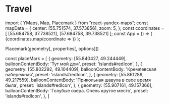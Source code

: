 # Travel


import { YMaps, Map, Placemark } from “react-yandex-maps”;
const mapData = {
  center: [55.751574, 37.573856],
  zoom: 5,
};
const coordinates = [
  [55.684758, 37.738521],
  [57.684758, 39.738521]
];
const App = () => (
  <YMaps>
    <Map defaultState={mapData}>
      {coordinates.map(coordinate => <Placemark geometry={coordinate} />)}
    </Map>
  </YMaps>
);

Placemark(geometry[, properties[, options]])

const placeMark = [
  {
    geometry: [55.840427, 49.244449],
    balloonContentBody: 'Тут мой дом',
    preset: 'islands#redIcon',
  },
  {
    geometry: [55.802292, 49.104409],
    balloonContentBody: 'Кремлевская набережная',
    preset: 'islands#redIcon',
  },
  {
    geometry: [55.861289, 49.217559],
    balloonContentBody: 'Прикольная шавуха в свое время была',
    preset: 'islands#redIcon',
  },
  {
    geometry: [55.907161, 49.157366],
    balloonContentBody: 'Голубые озера. Очень крутое место',
    preset: 'islands#redIcon',
  },
]

